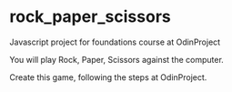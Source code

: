# rock_paper_scissors
Javascript project for foundations course at OdinProject

You will play Rock, Paper, Scissors against the computer.

Create this game, following the steps at OdinProject.
